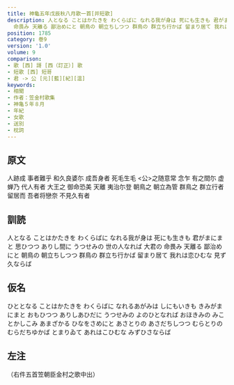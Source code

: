 ```yaml
---
title: 神龜五年戊辰秋八月歌一首[并短歌]
description: 人となる ことはかたきを わくらばに なれる我が身は 死にも生きも 君がまにまと 思ひつつ ありし間に うつせみの 世の人なれば 大君の
  命畏み 天離る 鄙治めにと 朝鳥の 朝立ちしつつ 群鳥の 群立ち行かば 留まり居て 我れは恋ひむな 見ず久ならば
position: 1785
category: 巻9
version: '1.0'
volume: 9
comparison:
- 歌 [西] 謌 [西（訂正）] 歌
- 短歌 [西] 短哥
- 君 -> 公 [元][藍][紀][温]
keywords:
- 相聞
- 作者：笠金村歌集
- 神亀５年８月
- 年紀
- 女歌
- 送別
- 枕詞
---
```


## 原文

人跡成 事者難乎 和久良婆尓 成吾身者 死毛生毛 <公>之随意常 念乍 有之間尓 虚蝉乃 代人有者 大王之 御命恐美 天離 夷治尓登 朝鳥之 朝立為管 群鳥之 群立行者 留居而 吾者将戀奈 不見久有者

## 訓読

人となる ことはかたきを わくらばに なれる我が身は 死にも生きも 君がまにまと 思ひつつ ありし間に うつせみの 世の人なれば 大君の 命畏み 天離る 鄙治めにと 朝鳥の 朝立ちしつつ 群鳥の 群立ち行かば 留まり居て 我れは恋ひむな 見ず久ならば

## 仮名

ひととなる ことはかたきを わくらばに なれるあがみは しにもいきも きみがまにまと おもひつつ ありしあひだに うつせみの よのひとなれば おほきみの みことかしこみ あまざかる ひなをさめにと あさとりの あさだちしつつ むらとりの むらだちゆかば とまりゐて あれはこひむな みずひさならば

## 左注

（右件五首笠朝臣金村之歌中出）
